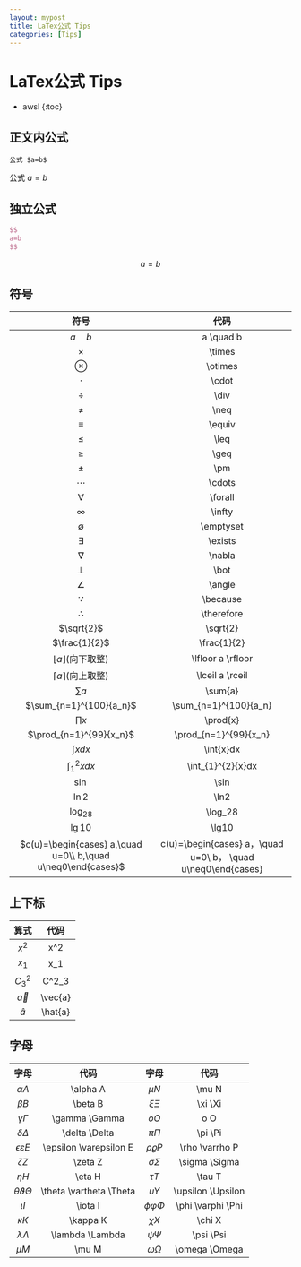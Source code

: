 ```yaml
---
layout: mypost
title: LaTex公式 Tips
categories: [Tips]
---
```


# LaTex公式 Tips

* awsl
{:toc}
## 正文内公式

```
公式 $a=b$
```

公式 $a=b$

## 独立公式

```tex
$$
a=b
$$
```
$$
a=b
$$

## 符号

|                             符号                             |                             代码                             |
| :----------------------------------------------------------: | :----------------------------------------------------------: |
|                         $a \quad b$                          |                          a \quad b                           |
|                           $\times$                           |                            \times                            |
|                          $\otimes$                           |                           \otimes                            |
|                           $\cdot$                            |                            \cdot                             |
|                            $\div$                            |                             \div                             |
|                            $\neq$                            |                             \neq                             |
|                           $\equiv$                           |                            \equiv                            |
|                            $\leq$                            |                             \leq                             |
|                            $\geq$                            |                             \geq                             |
|                            $\pm$                             |                             \pm                              |
|                           $\cdots$                           |                            \cdots                            |
|                          $\forall$                           |                           \forall                            |
|                           $\infty$                           |                            \infty                            |
|                         $\emptyset$                          |                          \emptyset                           |
|                          $\exists$                           |                           \exists                            |
|                           $\nabla$                           |                            \nabla                            |
|                            $\bot$                            |                             \bot                             |
|                           $\angle$                           |                            \angle                            |
|                          $\because$                          |                           \because                           |
|                         $\therefore$                         |                          \therefore                          |
|                          $\sqrt{2}$                          |                           \sqrt{2}                           |
|                        $\frac{1}{2}$                         |                         \frac{1}{2}                          |
|                $\lfloor a \rfloor$(向下取整)                 |                      \lfloor a \rfloor                       |
|                 $\lceil a \rceil$(向上取整)                  |                       \lceil a \rceil                        |
|                          $\sum{a}$                           |                           \sum{a}                            |
|                   $\sum_{n=1}^{100}{a_n}$                    |                    \sum_{n=1}^{100}{a_n}                     |
|                          $\prod{x}$                          |                           \prod{x}                           |
|                   $\prod_{n=1}^{99}{x_n}$                    |                    \prod_{n=1}^{99}{x_n}                     |
|                         $\int{x}dx$                          |                          \int{x}dx                           |
|                     $\int_{1}^{2}{x}dx$                      |                      \int_{1}^{2}{x}dx                       |
|                            $\sin$                            |                             \sin                             |
|                            $\ln2$                            |                             \ln2                             |
|                          $\log_28$                           |                           \log_28                            |
|                           $\lg10$                            |                            \lg10                             |
| $c(u)=\begin{cases} a,\quad u=0\\ b,\quad u\neq0\end{cases}$ | c(u)=\begin{cases} a，\quad u=0\\ b， \quad u\neq0\end{cases} |



## 上下标

|   算式    |  代码   |
| :-------: | :-----: |
|   $x^2$   |   x^2   |
|   $x_1$   |   x_1   |
|  $C^2_3$  |  C^2_3  |
| $\vec{a}$ | \vec{a} |
| $\hat{a}$ | \hat{a} |

## 字母

|           字母            |          代码           |        字母         |       代码        |
| :-----------------------: | :---------------------: | :-----------------: | :---------------: |
|        $\alpha A$         |        \alpha A         |       $\mu N$       |       \mu N       |
|         $\beta B$         |         \beta B         |      $\xi \Xi$      |      \xi \Xi      |
|      $\gamma \Gamma$      |      \gamma \Gamma      |        $o O$        |        o O        |
|      $\delta \Delta$      |      \delta \Delta      |      $\pi \Pi$      |      \pi \Pi      |
| $\epsilon \varepsilon E$  | \epsilon \varepsilon E  |  $\rho \varrho P$   |  \rho \varrho P   |
|         $\zeta Z$         |         \zeta Z         |   $\sigma \Sigma$   |   \sigma \Sigma   |
|         $\eta H$          |         \eta H          |      $\tau T$       |      \tau T       |
| $\theta \vartheta \Theta$ | \theta \vartheta \Theta | $\upsilon \Upsilon$ | \upsilon \Upsilon |
|         $\iota I$         |         \iota I         | $\phi \varphi \Phi$ | \phi \varphi \Phi |
|        $\kappa K$         |        \kappa K         |      $\chi X$       |      \chi X       |
|     $\lambda \Lambda$     |     \lambda \Lambda     |     $\psi \Psi$     |     \psi \Psi     |
|          $\mu M$          |          \mu M          |   $\omega \Omega$   |   \omega \Omega   |

